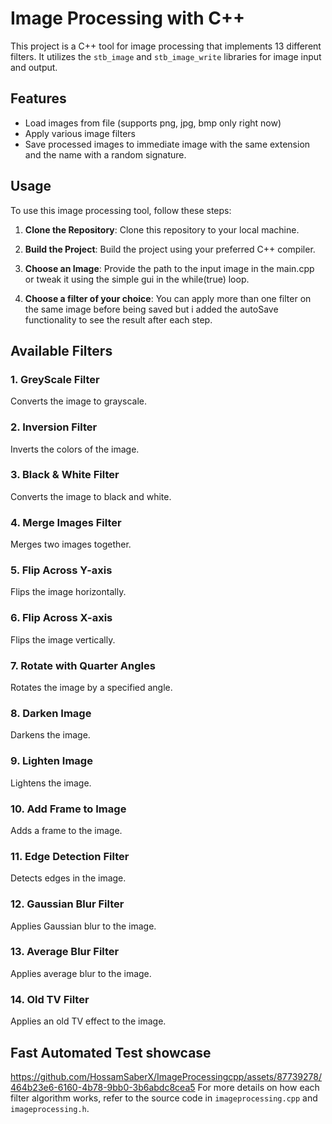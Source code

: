 # Image Processing with C++

This project is a C++ tool for image processing that implements 13 different filters. It utilizes the `stb_image` and `stb_image_write` libraries for image input and output.

## Features
- Load images from file (supports png, jpg, bmp only right now)
- Apply various image filters
- Save processed images to immediate image with the same extension and the name with a random signature.

## Usage

To use this image processing tool, follow these steps:

1. **Clone the Repository**: Clone this repository to your local machine.

2. **Build the Project**: Build the project using your preferred C++ compiler.

3. **Choose an Image**: Provide the path to the input image in the main.cpp or tweak it using the simple gui in the while(true) loop.
4. **Choose a filter of your choice**: You can apply more than one filter on the same image before being saved but i added the autoSave functionality to see the result after each step.

## Available Filters

### 1. GreyScale Filter
Converts the image to grayscale.

### 2. Inversion Filter
Inverts the colors of the image.

### 3. Black & White Filter
Converts the image to black and white.

### 4. Merge Images Filter
Merges two images together.

### 5. Flip Across Y-axis 
Flips the image horizontally.

### 6. Flip Across X-axis 
Flips the image vertically.

### 7. Rotate with Quarter Angles
Rotates the image by a specified angle.

### 8. Darken Image
Darkens the image.

### 9. Lighten Image
Lightens the image.

### 10. Add Frame to Image
Adds a frame to the image.

### 11. Edge Detection Filter
Detects edges in the image.

### 12. Gaussian Blur Filter
Applies Gaussian blur to the image.

### 13. Average Blur Filter
Applies average blur to the image.

### 14. Old TV Filter
Applies an old TV effect to the image.

## Fast Automated Test showcase
https://github.com/HossamSaberX/ImageProcessingcpp/assets/87739278/464b23e6-6160-4b78-9bb0-3b6abdc8cea5
For more details on how each filter algorithm works, refer to the source code in `imageprocessing.cpp` and `imageprocessing.h`.
